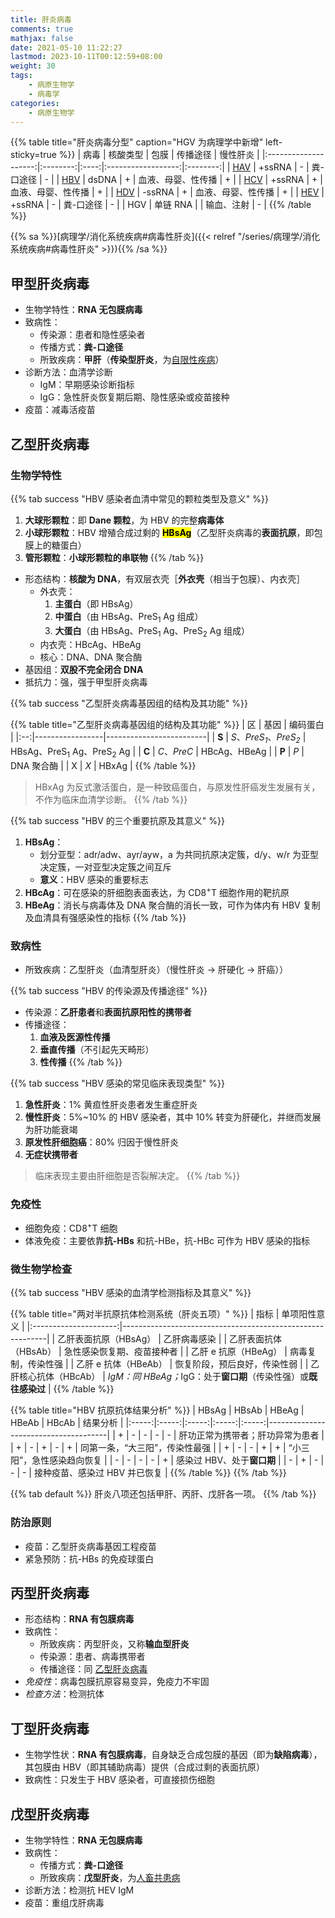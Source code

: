 ```yaml
---
title: 肝炎病毒
comments: true
mathjax: false
date: 2021-05-10 11:22:27
lastmod: 2023-10-11T00:12:59+08:00
weight: 30
tags:
    - 病原生物学
    - 病毒学
categories:
    - 病原生物学
---
```


{{% table title="肝炎病毒分型" caption="HGV 为病理学中新增" left-sticky=true %}}
|         病毒         | 核酸类型 | 包膜 |      传播途径      | 慢性肝炎 |
|:--------------------:|:--------:|:----:|:------------------:|:--------:|
| [HAV](#甲型肝炎病毒) |  +ssRNA  |   -  |      粪-口途径     |     -    |
| [HBV](#乙型肝炎病毒) |   dsDNA  |   +  | 血液、母婴、性传播 |     +    |
| [HCV](#丙型肝炎病毒) |  +ssRNA  |   +  | 血液、母婴、性传播 |     +    |
| [HDV](#丁型肝炎病毒) |  -ssRNA  |   +  | 血液、母婴、性传播 |     +    |
| [HEV](#戊型肝炎病毒) |  +ssRNA  |   -  |      粪-口途径     |     -    |
|          HGV         | 单链 RNA |      |     输血、注射     |     -    |
{{% /table %}}

<!-- *[HAV]: 甲型肝炎病毒 -->
<!-- *[HBV]: 乙型肝炎病毒 -->
<!-- *[HCV]: 丙型肝炎病毒 -->
<!-- *[HDV]: 丁型肝炎病毒 -->
<!-- *[HEV]: 戊型肝炎病毒 -->

<!--more-->

{{% sa %}}[病理学/消化系统疾病#病毒性肝炎]({{< relref "/series/病理学/消化系统疾病#病毒性肝炎" >}}){{% /sa %}}

## 甲型肝炎病毒

- 生物学特性：**RNA 无包膜病毒**
- 致病性：
    - 传染源：患者和隐性感染者
    - 传播方式：**粪-口途径**
    - 所致疾病：**甲肝**（**传染型肝炎**，为<ins>自限性疾病</ins>）
- 诊断方法：血清学诊断
    - IgM：早期感染诊断指标
    - IgG：急性肝炎恢复期后期、隐性感染或疫苗接种
- 疫苗：减毒活疫苗

## 乙型肝炎病毒

### 生物学特性

{{% tab success "HBV 感染者血清中常见的颗粒类型及意义" %}}
1. **大球形颗粒**：即 **Dane 颗粒**，为 HBV 的完整**病毒体**
2. **小球形颗粒**：HBV 增殖合成过剩的 **<mark>HBsAg</mark>**（乙型肝炎病毒的**表面抗原**，即包膜上的糖蛋白）
3. **管形颗粒**：**小球形颗粒的串联物**
{{% /tab %}}

- 形态结构：**核酸为 DNA**，有双层衣壳［**外衣壳**（相当于包膜）、内衣壳］
    - 外衣壳：
        1. **主蛋白**（即 HBsAg）
        2. **中蛋白**（由 HBsAg、PreS<sub>1</sub> Ag 组成）
        3. **大蛋白**（由 HBsAg、PreS<sub>1</sub> Ag、PreS<sub>2</sub> Ag 组成）
    - 内衣壳：HBcAg、HBeAg
    - 核心：DNA、DNA 聚合酶
- 基因组：**双股不完全闭合 DNA**
- 抵抗力：强，强于甲型肝炎病毒

{{% tab success "乙型肝炎病毒基因组的结构及其功能" %}}

{{% table title="乙型肝炎病毒基因组的结构及其功能" %}}
| 区 | 基因            | 编码蛋白                |
|:--:|-----------------|-------------------------|
| **S**  | *S*、*PreS<sub>1</sub>*、*PreS<sub>2</sub>* | HBsAg、PreS<sub>1</sub> Ag、PreS<sub>2</sub> Ag |
| **C**  | *C*、*PreC*         | HBcAg、HBeAg            |
| **P**  | *P*               | DNA 聚合酶              |
| X  | *X*               | HBxAg                   |
{{% /table %}}

> HBxAg 为反式激活蛋白，是一种致癌蛋白，与原发性肝癌发生发展有关，不作为临床血清学诊断。
{{% /tab %}}

{{% tab success "HBV 的三个重要抗原及其意义" %}}
1. **HBsAg**：
    - 划分亚型：adr/adw、ayr/ayw，a 为共同抗原决定簇，d/y、w/r 为亚型决定簇，一对亚型决定簇之间互斥
    - **意义**：HBV 感染的重要标志
2. **HBcAg**：可在感染的肝细胞表面表达，为 CD8<sup>+</sup>T 细胞作用的靶抗原
3. **HBeAg**：消长与病毒体及 DNA 聚合酶的消长一致，可作为体内有 HBV 复制及血清具有强感染性的指标
{{% /tab %}}

### 致病性

- 所致疾病：乙型肝炎（血清型肝炎）（慢性肝炎 → 肝硬化 → 肝癌））

{{% tab success "HBV 的传染源及传播途径" %}}
- 传染源：**乙肝患者**和**表面抗原阳性的携带者**
- 传播途径：
    1. **血液及医源性传播**
    2. **垂直传播**（不引起先天畸形）
    3. **性传播**
{{% /tab %}}

{{% tab success "HBV 感染的常见临床表现类型" %}}
1. **急性肝炎**：1% 黄疸性肝炎患者发生重症肝炎
2. **慢性肝炎**：5%~10% 的 HBV 感染者，其中 10% 转变为肝硬化，并继而发展为肝功能衰竭
3. **原发性肝细胞癌**：80% 归因于慢性肝炎
4. **无症状携带者**

> 临床表现主要由肝细胞是否裂解决定。
{{% /tab %}}

### 免疫性

- 细胞免疫：CD8<sup>+</sup>T 细胞
- 体液免疫：主要依靠**抗-HBs** 和抗-HBe，抗-HBc 可作为 HBV 感染的指标

### 微生物学检查

{{% tab success "HBV 感染的血清学检测指标及其意义" %}}

{{% table title="两对半抗原抗体检测系统（肝炎五项）" %}}
|          指标         | 单项阳性意义                                              |
|:---------------------:|-----------------------------------------------------------|
| 乙肝表面抗原（HBsAg） | 乙肝病毒感染                                              |
| 乙肝表面抗体（HBsAb） | 急性感染恢复期、疫苗接种者                                |
|  乙肝 e 抗原（HBeAg） | 病毒复制，传染性强                                        |
|  乙肝 e 抗体（HBeAb） | 恢复阶段，预后良好，传染性弱                              |
| 乙肝核心抗体（HBcAb） | <i>IgM：同 HBeAg；</i>IgG：处于**窗口期**（传染性强）或**既往感染过**    |
{{% /table %}}

{{% table title="HBV 抗原抗体结果分析" %}}
| HBsAg | HBsAb | HBeAg | HBeAb | HBcAb | 结果分析                             |
|:-----:|:-----:|:-----:|:-----:|:-----:|--------------------------------------|
|   +   |   -   |   -   |   -   |   -   | 肝功正常为携带者；肝功异常为患者     |
|   +   |   -   |   +   |   -   |   +   | 同第一条，“大三阳”，传染性最强       |
|   +   |   -   |   -   |   +   |   +   | “小三阳”，急性感染趋向恢复           |
|   -   |   -   |   -   |   -   |   +   | 感染过 HBV、处于**窗口期**               |
|   -   |   +   |   -   |   -   |   -   | 接种疫苗、感染过 HBV 并已恢复        |
{{% /table %}}
{{% /tab %}}

{{% tab default %}}
肝炎八项还包括甲肝、丙肝、戊肝各一项。
{{% /tab %}}

### 防治原则

- 疫苗：乙型肝炎病毒基因工程疫苗
- 紧急预防：抗-HBs 的免疫球蛋白

## 丙型肝炎病毒

- 形态结构：**RNA 有包膜病毒**
- 致病性：
    - 所致疾病：丙型肝炎，又称**输血型肝炎**
    - 传染源：患者、病毒携带者
    - 传播途径：同 [乙型肝炎病毒](#乙型肝炎病毒)
- *免疫性*：病毒包膜抗原容易变异，免疫力不牢固
- *检查方法*：检测抗体

## 丁型肝炎病毒

- 生物学性状：**RNA 有包膜病毒**，自身缺乏合成包膜的基因（即为**缺陷病毒**），其包膜由 HBV（即其辅助病毒）提供（合成过剩的表面抗原）
- 致病性：只发生于 HBV 感染者，可直接损伤细胞

## 戊型肝炎病毒

- 生物学特性：**RNA 无包膜病毒**
- 致病性：
    - 传播方式：**粪-口途径**
    - 所致疾病：**戊型肝炎**，为<ins>人畜共患病</ins>
- 诊断方法：检测抗 HEV IgM
- 疫苗：重组戊肝病毒

